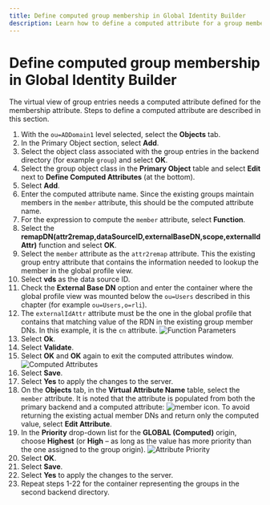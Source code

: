 ```yaml
---
title: Define computed group membership in Global Identity Builder
description: Learn how to define a computed attribute for a group membership attribute to remap the user DNs to reference/match the naming used in the Global Identity Builder project.
---
```


# Define computed group membership in Global Identity Builder

The virtual view of group entries needs a computed attribute defined for the membership attribute. Steps to define a computed attribute are described in this section.

1. With the `ou=ADDomain1` level selected, select the **Objects** tab.
1. In the Primary Object section, select **Add**.
1. Select the object class associated with the group entries in the backend directory (for example `group`) and select **OK**.
1. Select the group object class in the **Primary Object** table and select **Edit** next to **Define Computed Attributes** (at the bottom).
1. Select **Add**.
1. Enter the computed attribute name. Since the existing groups maintain members in the `member` attribute, this should be the computed attribute name.
1. For the expression to compute the `member` attribute, select **Function**.
1. Select the **remapDN(attr2remap,dataSourceID,externalBaseDN,scope,externalIdAttr)** function and select **OK**.
1. Select the `member` attribute as the `attr2remap` attribute. This the existing group entry attribute that contains the information needed to lookup the member in the global profile view.
1. Select **vds** as the data source ID.
1. Check the **External Base DN** option and enter the container where the global profile view was mounted below the `ou=Users` described in this chapter (for example `ou=Users,o=rli`).
1. The `externalIdAttr` attribute must be the one in the global profile that contains that matching value of the RDN in the existing group member DNs. In this example, it is the `cn` attribute.
    ![Function Parameters](../media/image91.png)
1. Select **Ok**.
1. Select **Validate**.
1. Select **OK** and **OK** again to exit the computed attributes window.
    ![Computed Attributes](../media/image93.png)
1.  Select **Save**.
1.  Select **Yes** to apply the changes to the server.
1.  On the **Objects** tab, in the **Virtual Attribute Name** table, select the `member` attribute. It is noted that the attribute is populated from both the primary backend and a computed attribute: ![member icon](../media/image95.png). To avoid returning the existing actual member DNs and return only the computed value, select **Edit Attribute**.
1.  In the **Priority** drop-down list for the **GLOBAL (Computed)** origin, choose **Highest** (or **High** – as long as the value has more priority than the one assigned to the group origin).
    ![Attribute Priority](../media/image97.png)
1. Select **OK**.
1. Select **Save**.
1. Select **Yes** to apply the changes to the server.
1. Repeat steps 1-22 for the container representing the groups in the second backend directory.
